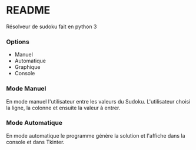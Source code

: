 # README #

Résolveur de sudoku fait en python 3

### Options ###

* Manuel
* Automatique
* Graphique
* Console


### Mode Manuel ###

En mode manuel l'utilisateur entre les valeurs du Sudoku.
L'utilisateur choisi la ligne, la colonne et ensuite la valeur à entrer.


### Mode Automatique ###

En mode automatique le programme génère la solution et l'affiche dans la console
et dans Tkinter.
